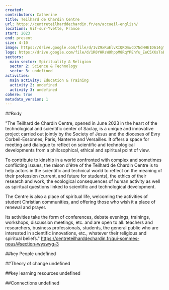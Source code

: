```yaml
---
created:
contributors: Catherine
title: Teilhard de Chardin Centre
url: https://centreteilharddechardin.fr/en/accueil-english/
locations: Gif-sur-Yvette, France
start: 2023
end: present
size: 4-10
image: https://drive.google.com/file/d/1vZ9xRuElvXIQKQmwcD7NdHHE1D614gtg/view?usp=drive_link
logo: https://drive.google.com/file/d/1R0YHRsWOhppM8RqYPEhfu_EeC5XKsTaE/view?usp=drive_link
sectors:
  main sector: Spirituality & Religion
  sector 2: Science & Technology
  sector 3: undefined
activities: 
  main activity: Education & Training
  activity 2: undefined
  activity 3: undefined
cohere: true
metadata_version: 1
---
```



##Body

"The Teilhard de Chardin Centre, opened in June 2023 in the heart of the technological and scientific center of Saclay, is a unique and innovative project carried out jointly by the Society of Jesus and the dioceses of Evry Corbeil-Essonnes, Paris, Nanterre and Versailles. It offers a space for meeting and dialogue to reflect on scientific and technological developments from a philosophical, ethical and spiritual point of view.

To contribute to kinship in a world confronted with complex and sometimes conflicting issues, the raison d'être of the Teilhard de Chardin Centre is to help actors in the scientific and technical world to reflect on the meaning of their profession (current, and future for students), the ethics of their research and work, the ecological consequences of human activity as well as spiritual questions linked to scientific and technological development.

The Centre is also a place of spiritual life, welcoming the activities of student Christian communities, and offering those who wish it a place of renewal and prayer.

Its activities take the form of conferences, debate evenings, trainings, workshops, discussion meetings, etc. and are open to all: teachers and researchers, business professionals, students, the general public who are interested in scientific innovations, etc., whatever their religious and spiritual beliefs."
https://centreteilharddechardin.fr/qui-sommes-nous/#section-wyswyg-3 


##key People
undefined

##Theory of change
undefined

##key learning resources
undefined

##Connections
undefined

